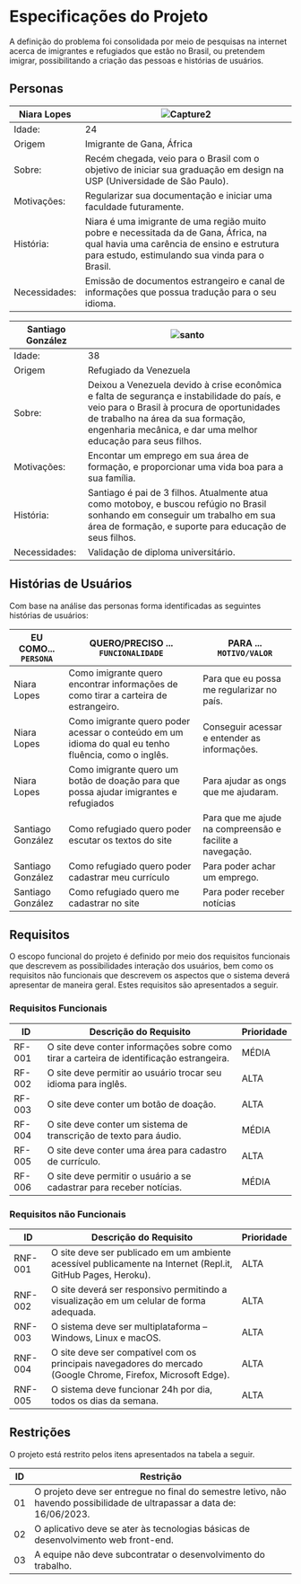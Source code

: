 # Especificações do Projeto
A definição do problema foi consolidada por meio de pesquisas na internet acerca de imigrantes e refugiados que estão no Brasil, ou pretendem imigrar, possibilitando a criação das pessoas e histórias de usuários.

## Personas

|Niara Lopes| ![Capture2](https://user-images.githubusercontent.com/93337008/231519186-f31a8044-6292-4eaa-9f56-e76b5fbd29ef.PNG) |
|-----------------------|-|
|Idade:|24|
|Origem | Imigrante de Gana, África |
|Sobre:|  Recém chegada, veio para o Brasil com o objetivo de iniciar sua graduação em design na USP (Universidade de São Paulo). |
|Motivações: | Regularizar sua documentação e iniciar uma faculdade futuramente. |
|História:|Niara é uma imigrante de uma região muito pobre e necessitada da de Gana, África, na qual havia uma carência de ensino e estrutura para estudo, estimulando sua vinda para o Brasil.|
|Necessidades:|Emissão de documentos estrangeiro e canal de informações que possua tradução para o seu idioma.|



|Santiago González|![santo](https://user-images.githubusercontent.com/93337008/231519473-0f1800d4-885e-4e20-8368-c4c8cb6c1c15.PNG) |
|-----------------------|-|
|Idade:|38|
|Origem | Refugiado da Venezuela |
|Sobre:| Deixou a Venezuela devido à crise econômica e falta de segurança e instabilidade do país, e veio para o Brasil à procura de oportunidades de trabalho na área da sua formação, engenharia mecânica, e dar uma melhor educação para seus filhos.|
|Motivações: |Encontar um emprego em sua área de formação, e proporcionar uma vida boa para a sua família. |
|História:|Santiago é pai de 3 filhos. Atualmente atua como motoboy, e buscou refúgio no Brasil sonhando em conseguir um trabalho em sua área de formação, e suporte para educação de seus filhos.|
|Necessidades:|Validação de diploma universitário.|


 
## Histórias de Usuários

Com base na análise das personas forma identificadas as seguintes histórias de usuários:

|EU COMO... `PERSONA`| QUERO/PRECISO ... `FUNCIONALIDADE`                                    |PARA ... `MOTIVO/VALOR`                                               |
|--------------------|-----------------------------------------------------------------------|--------------------------------------------------------------------- |
|Niara Lopes         |Como imigrante quero encontrar informações de como tirar a carteira de estrangeiro.  | Para que eu possa me regularizar no país.| 
|Niara Lopes         |Como imigrante quero poder acessar o conteúdo em um idioma do qual eu tenho fluência, como o inglês. | Conseguir acessar e entender as informações.|
|Niara Lopes         |Como imigrante quero um botão de doação para que possa ajudar imigrantes e refugiados  | Para ajudar as ongs que me ajudaram.|
|Santiago González   |Como refugiado quero poder escutar os textos do site       | Para que me ajude na compreensão e facilite a navegação.|
|Santiago González   |Como refugiado quero poder cadastrar meu currículo         | Para poder achar um emprego. |
|Santiago González   |Como refugiado quero me cadastrar no site                  | Para poder receber notícias  |   


## Requisitos

O escopo funcional do projeto é definido por meio dos requisitos funcionais que descrevem as possibilidades interação dos usuários, bem como os requisitos não funcionais que descrevem os aspectos que o sistema deverá apresentar de maneira geral. Estes requisitos são apresentados a seguir.


### Requisitos Funcionais

|ID    | Descrição do Requisito | Prioridade |
|------|-----------------------------------------|----|
|RF-001| O site deve conter informações sobre como tirar a carteira de identificação estrangeira. | MÉDIA | 
|RF-002| O site deve permitir ao usuário trocar seu idioma para inglês.  | ALTA |
|RF-003| O site deve conter um botão de doação.  | ALTA | 
|RF-004| O site deve conter um sistema de transcrição de texto para áudio. |MÉDIA | 
|RF-005| O site deve conter uma área para cadastro de currículo.   |ALTA | 
|RF-006| O site deve permitir o usuário a se cadastrar para receber notícias.   |MÉDIA | 


### Requisitos não Funcionais

|ID     | Descrição do Requisito  |Prioridade |
|-------|-------------------------|----|
|RNF-001| O site deve ser publicado em um ambiente acessível publicamente na Internet (Repl.it, GitHub Pages, Heroku). | ALTA | 
|RNF-002| O site deverá ser responsivo permitindo a visualização em um celular de forma adequada. | ALTA | 
|RNF-003| O sistema deve ser multiplataforma – Windows, Linux e macOS. | ALTA | 
|RNF-004| O site deve ser compatível com os principais navegadores do mercado (Google Chrome, Firefox, Microsoft Edge). | ALTA | 
|RNF-005| O sistema deve funcionar 24h por dia, todos os dias da semana. | ALTA | 


## Restrições

O projeto está restrito pelos itens apresentados na tabela a seguir.

|ID| Restrição                                                                                                               |
|--|-------------------------------------------------------------------------------------------------------------------------|
|01| O projeto deve ser entregue no final do semestre letivo, não havendo possibilidade de ultrapassar a data de: 16/06/2023. |
|02| O aplicativo deve se ater às tecnologias básicas de desenvolvimento web front-end.                                       |
|03| A equipe não deve subcontratar o desenvolvimento do trabalho.                                                            |



